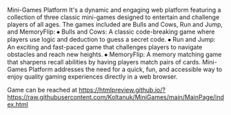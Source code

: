 Mini-Games Platform
It's a dynamic and engaging web platform featuring a collection of three classic mini-games designed to entertain and challenge players of all ages.
The games included are Bulls and Cows, Run and Jump, and MemoryFlip:
⦁	Bulls and Cows: A classic code-breaking game where players use logic and deduction to guess a secret code.
⦁	Run and Jump: An exciting and fast-paced game that challenges players to navigate obstacles and reach new heights.
⦁	MemoryFlip: A memory matching game that sharpens recall abilities by having players match pairs of cards.
Mini-Games Platform addresses the need for a quick, fun, and accessible way to enjoy quality gaming experiences directly in a web browser.

Game can be reached at https://htmlpreview.github.io/?https://raw.githubusercontent.com/Koltanuk/MiniGames/main/MainPage/index.html
